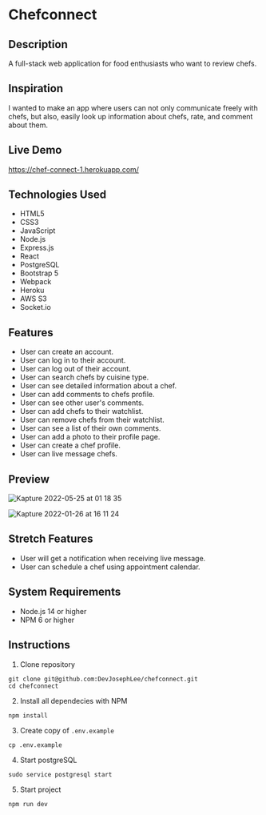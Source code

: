 # Chefconnect

## Description
A full-stack web application for food enthusiasts who want to review chefs. 

## Inspiration
I wanted to make an app where users can not only communicate freely with chefs, but also, easily look up information about chefs, rate, and comment about them. 

## Live Demo
https://chef-connect-1.herokuapp.com/

## Technologies Used
- HTML5
- CSS3
- JavaScript
- Node.js
- Express.js
- React
- PostgreSQL
- Bootstrap 5
- Webpack
- Heroku
- AWS S3
- Socket.io

## Features
- User can create an account.
- User can log in to their account.
- User can log out of their account.
- User can search chefs by cuisine type.
- User can see detailed information about a chef.
- User can add comments to chefs profile.
- User can see other user's comments.
- User can add chefs to their watchlist.
- User can remove chefs from their watchlist. 
- User can see a list of their own comments. 
- User can add a photo to their profile page.
- User can create a chef profile.
- User can live message chefs. 

## Preview
![Kapture 2022-05-25 at 01 18 35](https://user-images.githubusercontent.com/68756038/170216677-7f291be5-658f-4596-975e-389a52795e99.gif)

![Kapture 2022-01-26 at 16 11 24](https://user-images.githubusercontent.com/68756038/151448049-831ce9f5-6c3e-4ccc-9a44-01319b463f55.gif)


## Stretch Features
- User will get a notification when receiving live message.
- User can schedule a chef using appointment calendar.

## System Requirements
- Node.js 14 or higher
- NPM 6 or higher

## Instructions
1. Clone repository
```
git clone git@github.com:DevJosephLee/chefconnect.git
cd chefconnect
```
2. Install all dependecies with NPM
```
npm install
```
3. Create copy of `.env.example`
```
cp .env.example
```
4. Start postgreSQL
```
sudo service postgresql start
```
5. Start project
```
npm run dev
```
